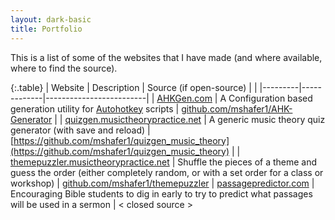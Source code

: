 ```yaml
---
layout: dark-basic
title: Portfolio
---
```


This is a list of some of the websites that I have made (and where available, where to find the source).


{:.table}
| Website | Description | Source (if open-source) |                                      |
|---------|-------------|-------------------------|
| [AHKGen.com](//ahkgen.com) | A Configuration based generation utility for [Autohotkey](//autohotkey.com) scripts   | [github.com/mshafer1/AHK-Generator](//github.com/mshafer1/AHK-Generator) |
| [quizgen.musictheorypractice.net](//quizgen.musictheorypractice.net) | A generic music theory quiz generator (with save and reload) | [https://github.com/mshafer1/quizgen_music_theory](https://github.com/mshafer1/quizgen_music_theory) |
| [themepuzzler.musictheorypractice.net](//themepuzzler.musictheorypractice.net) | Shuffle the pieces of a theme and guess the order (either completely random, or with a set order for a class or workshop) | [github.com/mshafer1/themepuzzler](https://github.com/mshafer1/themepuzzler)
| [passagepredictor.com](//passagepredictor.com) | Encouraging Bible students to dig in early to try to predict what passages will be used in a sermon | &lt; closed source &gt;
